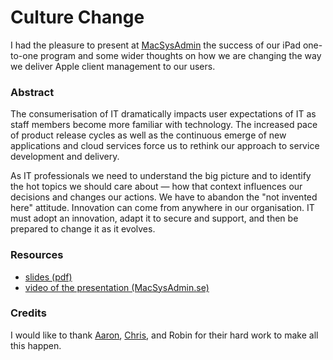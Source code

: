 # Culture Change

I had the pleasure to present at [MacSysAdmin](http://macsysadmin.se/2014/Home.html) the success of our iPad one-to-one program and some wider thoughts on how we are changing the way we deliver Apple client management to our users.

### Abstract

The consumerisation of IT dramatically impacts user expectations of IT as staff members become more familiar with technology. The increased pace of product release cycles as well as the continuous emerge of new applications and cloud services force us to rethink our approach to service development and delivery.

As IT professionals we need to understand the big picture and to identify the hot topics we should care about — how that context influences our decisions and changes our actions. We have to abandon the "not invented here" attitude. Innovation can come from anywhere in our organisation. IT must adopt an innovation, adapt it to secure and support, and then be prepared to change it as it evolves.

### Resources

 * [slides (pdf)](https://github.com/mjung/publications/raw/master/2014-09-17_MacSysAdmin_Culture_Change/2014-09-70_MacSysAdmin%E2%80%93Culture_Change-Marko_Jung.pdf)
 * [video of the presentation (MacSysAdmin.se)](http://docs.macsysadmin.se/2014/video/Day2Session6.mp4)
  
### Credits

I would like to thank [Aaron](https://github.com/oucsaw/), [Chris](https://github.com/cdbeard), and Robin for their hard work to make all this happen.
